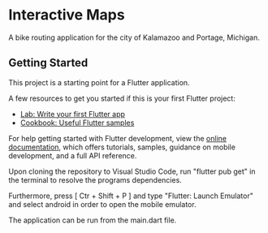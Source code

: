 # Interactive Maps

A bike routing application for the city of Kalamazoo and Portage, Michigan.

## Getting Started

This project is a starting point for a Flutter application.

A few resources to get you started if this is your first Flutter project:

- [Lab: Write your first Flutter app](https://docs.flutter.dev/get-started/codelab)
- [Cookbook: Useful Flutter samples](https://docs.flutter.dev/cookbook)

For help getting started with Flutter development, view the
[online documentation](https://docs.flutter.dev/), which offers tutorials,
samples, guidance on mobile development, and a full API reference.

Upon cloning the repository to Visual Studio Code, run "flutter pub get" in 
the terminal to resolve the programs dependencies.

Furthermore, press [ Ctr + Shift + P ]  and type "Flutter: Launch Emulator" and 
select android in order to open the mobile emulator.

The application can be run from the main.dart file.
